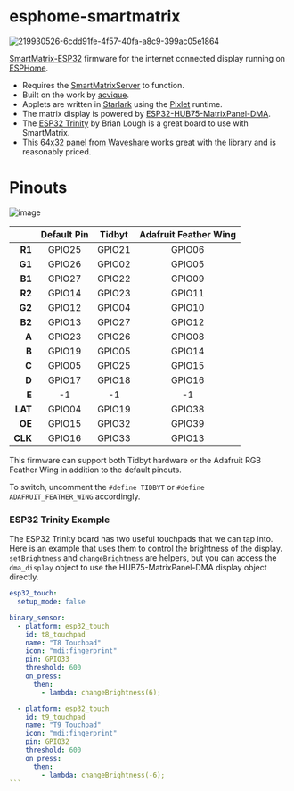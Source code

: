 # esphome-smartmatrix

![219930526-6cdd91fe-4f57-40fa-a8c9-399ac05e1864](https://user-images.githubusercontent.com/72890/219930692-824a2063-1788-4628-8d7f-fdbc240b5191.png)

[SmartMatrix-ESP32](https://github.com/acvigue/SmartMatrix-ESP32) firmware for the internet connected display running on [ESPHome](https://esphome.io/index.html).

* Requires the [SmartMatrixServer](https://github.com/drudge/smart-matrix-server) to function.
* Built on the work by [acvique](https://github.com/acvigue/SmartMatrix-ESP32).
* Applets are written in [Starlark](https://github.com/google/starlark-go/blob/master/doc/spec.md) using the [Pixlet](https://tidbyt.dev/docs/build/build-for-tidbyt) runtime.
* The matrix display is powered by [ESP32-HUB75-MatrixPanel-DMA](https://github.com/mrfaptastic/ESP32-HUB75-MatrixPanel-DMA).
* The [ESP32 Trinity](https://esp32trinity.com/) by Brian Lough is a great board to use with SmartMatrix.
* This [64x32 panel from Waveshare](https://www.waveshare.com/rgb-matrix-p3-64x32.htm?amazon) works great with the library and is reasonably priced.


# Pinouts

![image](https://user-images.githubusercontent.com/72890/219923621-937a8f2e-1026-4c38-bb05-2691427aea0b.png)

|           | Default Pin |       Tidbyt    |    Adafruit Feather Wing  |
|----------:|:-----------:|:---------------:|:-------------------------:|
|     **R1**    |    GPIO25   |    GPIO21   |          GPIO06       |
|     **G1**    |    GPIO26   |    GPIO02   |          GPIO05       |
|     **B1**    |    GPIO27   |    GPIO22   |          GPIO09       |
|     **R2**    |    GPIO14   |    GPIO23   |          GPIO11       |
|     **G2**    |    GPIO12   |    GPIO04   |          GPIO10       |
|     **B2**    |    GPIO13   |    GPIO27   |          GPIO12       |
|     **A**     |    GPIO23   |    GPIO26   |          GPIO08       |
|     **B**     |    GPIO19   |    GPIO05   |          GPIO14       |
|     **C**     |    GPIO05   |    GPIO25   |          GPIO15       |
|     **D**     |    GPIO17   |    GPIO18   |          GPIO16       |
|     **E**     |    -1       |    -1       |          -1           |
|     **LAT**   |    GPIO04   |    GPIO19   |          GPIO38       |
|     **OE**    |    GPIO15   |    GPIO32   |          GPIO39       |
|     **CLK**   |    GPIO16   |    GPIO33   |          GPIO13       |


This firmware can support both Tidbyt hardware or the Adafruit RGB Feather Wing in addition to the default pinouts.

To switch, uncomment the `#define TIDBYT` or `#define ADAFRUIT_FEATHER_WING` accordingly.


### ESP32 Trinity Example

The ESP32 Trinity board has two useful touchpads that we can tap into. Here is an example that uses them to control the brightness of the display. `setBrightness` and `changeBrightness` are helpers, but you can access the `dma_display` object to use the HUB75-MatrixPanel-DMA display object directly.


````yaml
esp32_touch:
  setup_mode: false

binary_sensor:
  - platform: esp32_touch
    id: t8_touchpad
    name: "T8 Touchpad"
    icon: "mdi:fingerprint"
    pin: GPIO33
    threshold: 600
    on_press:
      then:
        - lambda: changeBrightness(6);

  - platform: esp32_touch
    id: t9_touchpad
    name: "T9 Touchpad"
    icon: "mdi:fingerprint"
    pin: GPIO32
    threshold: 600
    on_press:
      then:
        - lambda: changeBrightness(-6);
```
